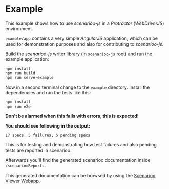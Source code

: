 # Example

This example shows how to use *scenarioo-js* in a *Protractor* (*WebDriverJS*) environment.

`example/app` contains a very simple *AngularJS* application, which can be used for demonstration purposes and also for contributing to  *scenarioo-js*.

Build the *scenarioo-js* writer library (in `scenarioo-js` root) and run the example application:

```
npm install
npm run build
npm run serve-example
```

Now in a second terminal change to the `example` directory. Install the dependencies and run the tests like this:

```
npm install
npm run e2e
```

**Don't be alarmed when this fails with errors, this is expected!**

**You should see following in the output:**<br/>
```
17 specs, 5 failures, 5 pending specs
```

This is for testing and demonstrating how test failures and also pending tests are reported in scenarioo.

Afterwards you'll find the generated scenarioo documentation inside `/scenariooReports`.

This generated documentation can be browsed by using the [Scenarioo Viewer Webapp](https://github.com/scenarioo/scenarioo).
